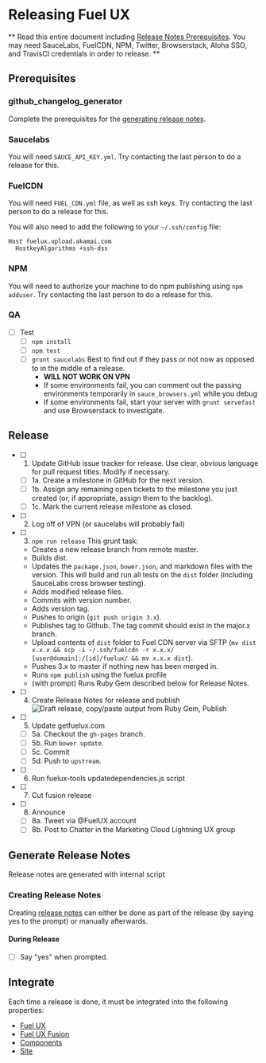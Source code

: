 # Releasing Fuel UX

** Read this entire document including [Release Notes Prerequisites](#prerequisites-1). You may need SauceLabs, FuelCDN, NPM, Twitter, Browserstack, Aloha SSO, and TravisCI credentials in order to release. **

## Prerequisites 

### github_changelog_generator
Complete the prerequisites for the [generating release notes](#generate-release-notes).

### Saucelabs
You will need `SAUCE_API_KEY.yml`. Try contacting the last person to do a release for this.

### FuelCDN
You will need `FUEL_CDN.yml` file, as well as ssh keys. Try contacting the last person to do a release for this.

You will also need to add the following to your `~/.ssh/config` file:
```
Host fuelux.upload.akamai.com
  HostkeyAlgorithms +ssh-dss
```

### NPM
You will need to authorize your machine to do npm publishing using `npm adduser`. Try contacting the last person to do a release for this.

### QA
- [ ] Test
  - [ ] `npm install`
  - [ ] `npm test`
  - [ ] `grunt saucelabs` Best to find out if they pass or not now as opposed to in the middle of a release.
    * **WILL NOT WORK ON VPN**
    * If some environments fail, you can comment out the passing environments temporarily in `sauce_browsers.yml` while you debug
    * If some environments fail, start your server with `grunt servefast` and use Browserstack to investigate.

## Release

- [ ] 1. Update GitHub issue tracker for release. Use clear, obvious language for pull request titles. Modify if necessary.
  - [ ] 1a. Create a milestone in GitHub for the next version.
  - [ ] 1b. Assign any remaining open tickets to the milestone you just created (or, if appropriate, assign them to the backlog).
  - [ ] 1c. Mark the current release milestone as closed.

- [ ] 2. Log off of VPN (or saucelabs will probably fail)

- [ ] 3. `npm run release`
    This grunt task:
  * Creates a new release branch from remote master.
  * Builds dist.
  * Updates the `package.json`, `bower.json`, and markdown files with the version. This will build and run all tests on the `dist` folder (including SauceLabs cross browser testing). 
  * Adds modified release files. 
  * Commits with version number.
  * Adds version tag.
  * Pushes to origin (`git push origin 3.x`).
  * Publishes tag to Github. The tag commit should exist in the major.x branch.
  * Upload contents of `dist` folder to Fuel CDN server via SFTP (`mv dist x.x.x && scp -i ~/.ssh/fuelcdn -r x.x.x/ [user@domain]:/[id]/fuelux/ && mv x.x.x dist`).
  * Pushes 3.x to master if nothing new has been merged in.
  * Runs `npm publish` using the fuelux profile 
  * (with prompt) Runs Ruby Gem described below for Release Notes.
- [ ] 4. Create Release Notes for release and publish
        ![Draft release, copy/paste output from Ruby Gem, Publish](http://i.imgur.com/WQHN3Y6.gif)
- [ ] 5. Update getfuelux.com
  - [ ] 5a. Checkout the `gh-pages` branch.
  - [ ] 5b. Run `bower update`. 
  - [ ] 5c. Commit
  - [ ] 5d. Push to `upstream`.
- [ ] 6. Run fuelux-tools updatedependencies.js script
- [ ] 7. Cut fusion release
- [ ] 8. Announce
  - [ ] 8a. Tweet via @FuelUX account
  - [ ] 8b. Post to Chatter in the Marketing Cloud Lightning UX group

## Generate Release Notes

Release notes are generated with internal script

### Creating Release Notes

Creating [release notes](https://github.com/exacttarget/fuelux/tags) can either be done as part of the release (by saying yes to the prompt) or manually afterwards.

#### During Release
- [ ] Say "yes" when prompted.

## Integrate
Each time a release is done, it must be integrated into the following properties:

* [Fuel UX](https://github.com/ExactTarget/fuelux)
* [Fuel UX Fusion](https://github.exacttarget.com/uxarchitecture/fusion-fuel)
* [Components](https://github.exacttarget.com/uxarchitecture/fuelux-components)
* [Site](https://github.exacttarget.com/uxarchitecture/fuelux-site)
